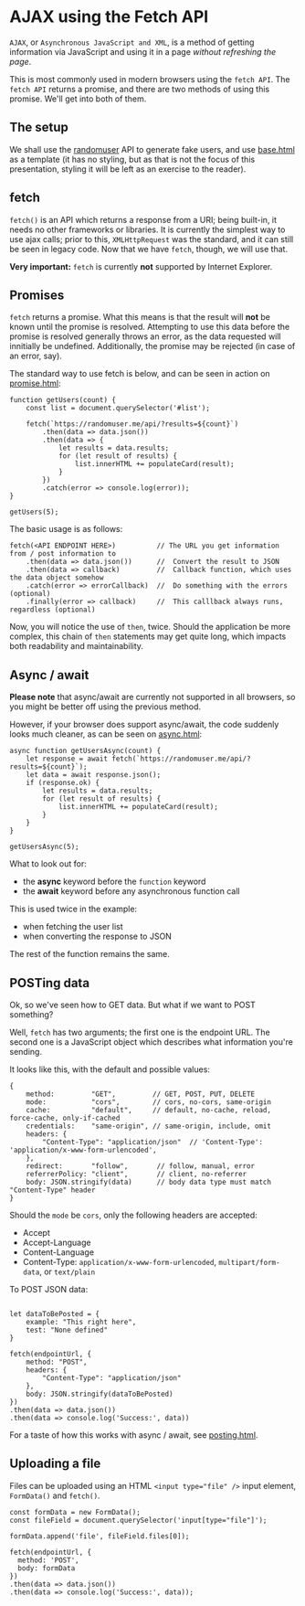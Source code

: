 # AJAX using the Fetch API

`AJAX`, or `Asynchronous JavaScript and XML`, is a method of getting information via JavaScript and using it in a page _without refreshing the page_.

This is most commonly used in modern browsers using the `fetch API`. The `fetch API` returns a promise, and there are two methods of using this promise. We'll get into both of them.

## The setup

We shall use the [randomuser](https://randomuser.me/) API to generate fake users, and use [base.html](./base.html) as a template (it has no styling, but as that is not the focus of this presentation, styling it will be left as an exercise to the reader).

## fetch

`fetch()` is an API which returns a response from a URI; being built-in, it needs no other frameworks or libraries. It is currently the simplest way to use ajax calls; prior to this, `XMLHttpRequest` was the standard, and it can still be seen in legacy code. Now that we have `fetch`, though, we will use that.

**Very important:** `fetch` is currently **not** supported by Internet Explorer.

## Promises

`fetch` returns a promise. What this means is that the result will **not** be known until the promise is resolved. Attempting to use this data before the promise is resolved generally throws an error, as the data requested will innitially be undefined. Additionally, the promise may be rejected (in case of an error, say).

The standard way to use fetch is below, and can be seen in action on [promise.html](./promise.html):

```
function getUsers(count) {
    const list = document.querySelector('#list');

    fetch(`https://randomuser.me/api/?results=${count}`)
        .then(data => data.json())
        .then(data => {
            let results = data.results;
            for (let result of results) {
                list.innerHTML += populateCard(result);
            }
        })
        .catch(error => console.log(error));
}

getUsers(5);
```

The basic usage is as follows:

```
fetch(<API ENDPOINT HERE>)          // The URL you get information from / post information to
    .then(data => data.json())      //  Convert the result to JSON
    .then(data => callback)         //  Callback function, which uses the data object somehow
    .catch(error => errorCallback)  //  Do something with the errors (optional)
    .finally(error => callback)     //  This calllback always runs, regardless (optional)
```

Now, you will notice the use of `then`, twice. Should the application be more complex, this chain of `then` statements may get quite long, which impacts both readability and maintainability.

## Async / await

**Please note** that async/await are currently not supported in all browsers, so you might be better off using the previous method.

However, if your browser does support async/await, the code suddenly looks much cleaner, as can be seen on [async.html](./async.html):

```
async function getUsersAsync(count) {
    let response = await fetch(`https://randomuser.me/api/?results=${count}`);
    let data = await response.json();
    if (response.ok) {
        let results = data.results;
        for (let result of results) {
            list.innerHTML += populateCard(result);
        }
    }
}

getUsersAsync(5);
```

What to look out for:

-   the **async** keyword before the `function` keyword
-   the **await** keyword before any asynchronous function call

This is used twice in the example:

-   when fetching the user list
-   when converting the response to JSON

The rest of the function remains the same.

## POSTing data

Ok, so we've seen how to GET data. But what if we want to POST something?

Well, `fetch` has two arguments; the first one is the endpoint URL. The second one is a JavaScript object which describes what information you're sending.

It looks like this, with the default and possible values:

```
{
    method:         "GET",         // GET, POST, PUT, DELETE
    mode:           "cors",        // cors, no-cors, same-origin
    cache:          "default",     // default, no-cache, reload, force-cache, only-if-cached
    credentials:    "same-origin", // same-origin, include, omit
    headers: {
        "Content-Type": "application/json"  // 'Content-Type': 'application/x-www-form-urlencoded',
    },
    redirect:       "follow",       // follow, manual, error
    referrerPolicy: "client",       // client, no-referrer
    body: JSON.stringify(data)      // body data type must match "Content-Type" header
}
```

Should the `mode` be `cors`, only the following headers are accepted:

-   Accept
-   Accept-Language
-   Content-Language
-   Content-Type: `application/x-www-form-urlencoded`, `multipart/form-data`, or `text/plain`

To POST JSON data:

```

let dataToBePosted = {
    example: "This right here",
    test: "None defined"
}

fetch(endpointUrl, {
    method: "POST",
    headers: {
        "Content-Type": "application/json"
    },
    body: JSON.stringify(dataToBePosted)
})
.then(data => data.json())
.then(data => console.log('Success:', data))
```

For a taste of how this works with async / await, see [posting.html](./posting.html).

## Uploading a file

Files can be uploaded using an HTML `<input type="file" />` input element, `FormData()` and `fetch()`.

```
const formData = new FormData();
const fileField = document.querySelector('input[type="file"]');

formData.append('file', fileField.files[0]);

fetch(endpointUrl, {
  method: 'POST',
  body: formData
})
.then(data => data.json())
.then(data => console.log('Success:', data));
```
